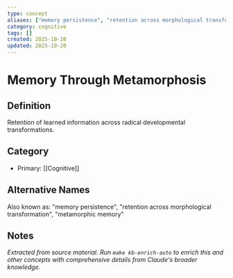 ```yaml
---
type: concept
aliases: ["memory persistence", "retention across morphological transformation", "metamorphic memory"]
category: cognitive
tags: []
created: 2025-10-20
updated: 2025-10-20
---
```


# Memory Through Metamorphosis

## Definition

Retention of learned information across radical developmental transformations.

## Category

- Primary: [[Cognitive]]

## Alternative Names

Also known as: "memory persistence", "retention across morphological transformation", "metamorphic memory"

## Notes

*Extracted from source material. Run `make kb-enrich-auto` to enrich this and other concepts with comprehensive details from Claude's broader knowledge.*
